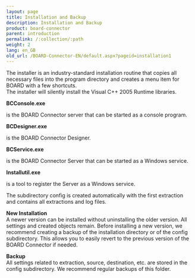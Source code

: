 ```yaml
---
layout: page
title: Installation and Backup
description: Installation and Backup
product: board-connector
parent: introduction
permalink: /:collection/:path
weight: 2
lang: en_GB
old_url: /BOARD-Connector-EN/default.aspx?pageid=installation1
---
```


The installer is an industry-standard installation routine that copies all necessary files into the program directory 
and creates a menu item for BOARD with a few shortcuts.<br>
The installer will silently install the Visual C++ 2005 Runtime libraries.

**BCConsole.exe**

is the BOARD Connector server that can be started as a console program.

**BCDesigner.exe**

is the BOARD Connector Designer.

**BCService.exe**

is the BOARD Connector Server that can be started as a Windows service.

**Installutil.exe**

is a tool to register the Server as a Windows service.

The subdirectory config is created automatically with the first extraction and contains all extractions and log files.

**New Installation**<br>
A newer version can be installed without uninstalling the older version. All settings and created objects remain.
Before installing a new version, we recommend creating a backup of the installation directory or of the config subdirectory. This allows you to easily revert to the previous version of the BOARD Connector if needed.


**Backup**<br>
All settings related to extraction, source, destination, etc. are stored in the config subdirectory. We recommend regular backups of this folder. 